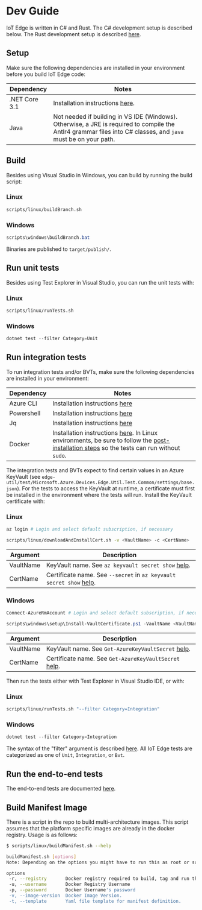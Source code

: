 # Dev Guide

IoT Edge is written in C# and Rust.
The C# development setup is described below. The Rust development setup is described [here](../edgelet/README.md).

## Setup

Make sure the following dependencies are installed in your environment before you build IoT Edge code:

| Dependency        | Notes                |
|-------------------|----------------------|
| .NET Core 3.1     | Installation instructions [here](https://www.microsoft.com/net/core). |
| Java              | Not needed if building in VS IDE (Windows). Otherwise, a JRE is required to compile the Antlr4 grammar files into C# classes, and `java` must be on your path. |

## Build

Besides using Visual Studio in Windows, you can build by running the build script:

### Linux
```sh
scripts/linux/buildBranch.sh
```

### Windows
```powershell
scripts\windows\buildBranch.bat
```

Binaries are published to `target/publish/`.

## Run unit tests

Besides using Test Explorer in Visual Studio, you can run the unit tests with:

### Linux
```sh
scripts/linux/runTests.sh
```

### Windows
```powershell
dotnet test --filter Category=Unit
```

## Run integration tests

To run integration tests and/or BVTs, make sure the following dependencies are installed in your environment:

| Dependency        | Notes                |
|-------------------|----------------------|
| Azure CLI         | Installation instructions [here](https://docs.microsoft.com/en-us/cli/azure/install-azure-cli) |
| Powershell        | Installation instructions [here](https://docs.microsoft.com/en-us/powershell/scripting/setup/installing-powershell-core-on-linux) |
| Jq                | Installation instructions [here](https://stedolan.github.io/jq/download/) |
| Docker            | Installation instructions [here](https://docs.docker.com/engine/installation/#supported-platforms). In Linux environments, be sure to follow the [post-installation steps](https://docs.docker.com/engine/installation/linux/linux-postinstall/) so the tests can run without `sudo`. |

The integration tests and BVTs expect to find certain values in an Azure KeyVault (see `edge-util/test/Microsoft.Azure.Devices.Edge.Util.Test.Common/settings/base.json`). For the tests to access the KeyVault at runtime, a certificate must first be installed in the environment where the tests will run. Install the KeyVault certificate with:

### Linux
```sh
az login # Login and select default subscription, if necessary

scripts/linux/downloadAndInstallCert.sh -v <VaultName> -c <CertName>
```

| Argument    | Description                |
|-------------|----------------------------|
| VaultName   | KeyVault name. See `az keyvault secret show` [help](https://docs.microsoft.com/en-us/cli/azure/keyvault/secret#show). |
| CertName    | Certificate name. See `--secret` in `az keyvault secret show` [help](https://docs.microsoft.com/en-us/cli/azure/keyvault/secret#show). |

### Windows
```powershell
Connect-AzureRmAccount # Login and select default subscription, if necessary

scripts\windows\setup\Install-VaultCertificate.ps1 -VaultName <VaultName> -CertificateName <CertificateName>
```

| Argument    | Description                |
|-------------|----------------------------|
| VaultName   | KeyVault name. See `Get-AzureKeyVaultSecret` [help](https://docs.microsoft.com/en-us/powershell/module/azurerm.keyvault/get-azurekeyvaultsecret). |
| CertName    | Certificate name. See `Get-AzureKeyVaultSecret` [help](https://docs.microsoft.com/en-us/powershell/module/azurerm.keyvault/get-azurekeyvaultsecret). |

Then run the tests either with Test Explorer in Visual Studio IDE, or with:

### Linux
```sh
scripts/linux/runTests.sh "--filter Category=Integration"
```

### Windows
```powershell
dotnet test --filter Category=Integration
```

The syntax of the "filter" argument is described [here](https://docs.microsoft.com/en-us/dotnet/core/tools/dotnet-test#filter-option-details). All IoT Edge tests are categorized as one of `Unit`, `Integration`, or `Bvt`.

## Run the end-to-end tests

The end-to-end tests are documented [here](../test/README.md).

## Build Manifest Image
There is a script in the repo to build multi-architecture images.
This script assumes that the platform specific images are already in the docker registry.
Usage is as follows:
```sh
$ scripts/linux/buildManifest.sh --help

buildManifest.sh [options]
Note: Depending on the options you might have to run this as root or sudo.

options
 -r, --registry       Docker registry required to build, tag and run the module
 -u, --username       Docker Registry Username
 -p, --password       Docker Username's password
 -v, --image-version  Docker Image Version.
 -t, --template       Yaml file template for manifest definition.
```
